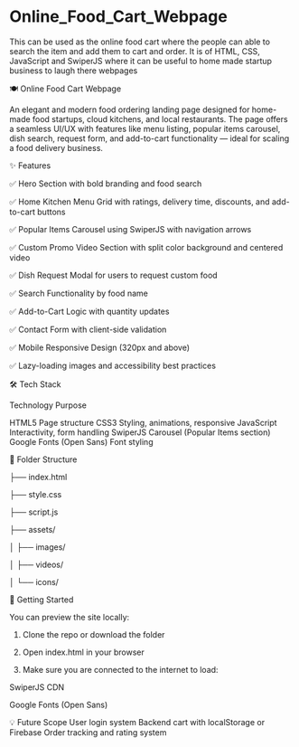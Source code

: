 # Online_Food_Cart_Webpage
This can be used as the online food cart where the people can able to search the item and add them to cart and order. It is of HTML, CSS, JavaScript and SwiperJS where it can be useful to home made startup business to laugh there webpages



🍽 Online Food Cart Webpage

An elegant and modern food ordering landing page designed for home-made food startups, cloud kitchens, and local restaurants. The page offers a seamless UI/UX with features like menu listing, popular items carousel, dish search, request form, and add-to-cart functionality — ideal for scaling a food delivery business.



✨ Features

✅ Hero Section with bold branding and food search

✅ Home Kitchen Menu Grid with ratings, delivery time, discounts, and add-to-cart buttons

✅ Popular Items Carousel using SwiperJS with navigation arrows

✅ Custom Promo Video Section with split color background and centered video

✅ Dish Request Modal for users to request custom food

✅ Search Functionality by food name

✅ Add-to-Cart Logic with quantity updates

✅ Contact Form with client-side validation

✅ Mobile Responsive Design (320px and above)

✅ Lazy-loading images and accessibility best practices



🛠 Tech Stack

Technology	                   Purpose

HTML5	                       Page structure
CSS3	                       Styling, animations, responsive
JavaScript	                 Interactivity, form handling
SwiperJS	                   Carousel (Popular Items section)
Google Fonts (Open Sans)	   Font styling



📁 Folder Structure

├── index.html

├── style.css

├── script.js

├── assets/

│   ├── images/

│   ├── videos/

│   └── icons/



🚀 Getting Started

You can preview the site locally:

1. Clone the repo or download the folder

2. Open index.html in your browser

3. Make sure you are connected to the internet to load:

SwiperJS CDN

Google Fonts (Open Sans)


💡 Future Scope
User login system
Backend cart with localStorage or Firebase
Order tracking and rating system
